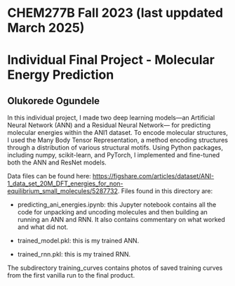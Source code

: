 # CHEM277B Fall 2023 (last uppdated March 2025)
# Individual Final Project - Molecular Energy Prediction
## Olukorede Ogundele

In this individual project, I made two deep learning models—an Artificial Neural Network (ANN) and a Residual Neural Network— for predicting molecular energies within the ANI1 dataset. To encode molecular structures, I used the Many Body Tensor Representation, a method encoding structures through a distribution of various structural motifs. Using Python packages, including numpy, scikit-learn, and PyTorch, I implemented and fine-tuned both the ANN and ResNet models.

Data files can be found here: https://figshare.com/articles/dataset/ANI-1_data_set_20M_DFT_energies_for_non-equilibrium_small_molecules/5287732. Files found in this directory are:

- predicting_ani_energies.ipynb: this Jupyter notebook contains all the code for unpacking and uncoding molecules and then building an running an ANN and RNN. It also contains commentary on what worked and what did not.

- trained_model.pkl: this is my trained ANN.

- trained_rnn.pkl: this is my trained RNN.

The subdirectory training_curves contains photos of saved training curves from the first vanilla run to the final product.
